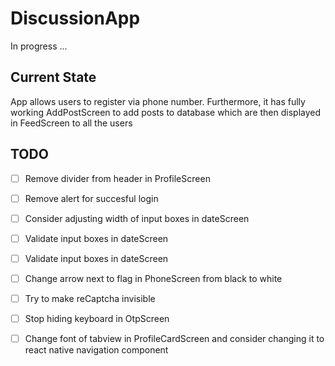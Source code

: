 # DiscussionApp
In progress ...

## Current State
App allows users to register via phone number. Furthermore, it has fully working AddPostScreen to add posts to database which are then displayed in FeedScreen to all the users

## TODO

- [ ] Remove divider from header in ProfileScreen
- [ ] Remove alert for succesful login
- [ ] Consider adjusting width of input boxes in dateScreen
- [ ] Validate input boxes in dateScreen
- [ ] Validate input boxes in dateScreen
- [ ] Change arrow next to flag in PhoneScreen from black to white
- [ ] Try to make reCaptcha invisible
- [ ] Stop hiding keyboard in OtpScreen
- [ ] Change font of tabview in ProfileCardScreen and consider changing it to react native navigation component

